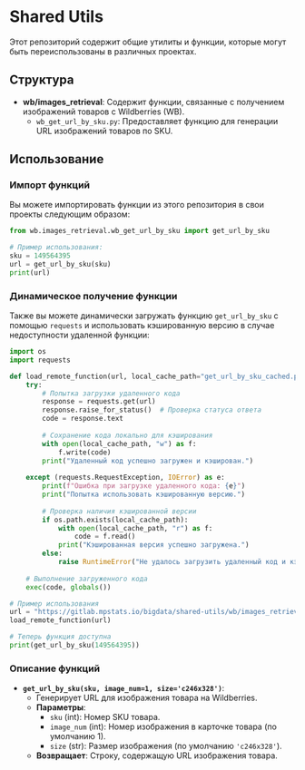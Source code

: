 
# Shared Utils

Этот репозиторий содержит общие утилиты и функции, которые могут быть переиспользованы в различных проектах.

## Структура

- **wb/images_retrieval**: Содержит функции, связанные с получением изображений товаров с Wildberries (WB).
  - `wb_get_url_by_sku.py`: Предоставляет функцию для генерации URL изображений товаров по SKU.

## Использование

### Импорт функций

Вы можете импортировать функции из этого репозитория в свои проекты следующим образом:

```python
from wb.images_retrieval.wb_get_url_by_sku import get_url_by_sku

# Пример использования:
sku = 149564395
url = get_url_by_sku(sku)
print(url)
```

### Динамическое получение функции

Также вы можете динамически загружать функцию `get_url_by_sku` с помощью `requests` и использовать кэшированную версию в случае недоступности удаленной функции:

```python
import os
import requests

def load_remote_function(url, local_cache_path="get_url_by_sku_cached.py"):
    try:
        # Попытка загрузки удаленного кода
        response = requests.get(url)
        response.raise_for_status()  # Проверка статуса ответа
        code = response.text
        
        # Сохранение кода локально для кэширования
        with open(local_cache_path, "w") as f:
            f.write(code)
        print("Удаленный код успешно загружен и кэширован.")
        
    except (requests.RequestException, IOError) as e:
        print(f"Ошибка при загрузке удаленного кода: {e}")
        print("Попытка использовать кэшированную версию.")
        
        # Проверка наличия кэшированной версии
        if os.path.exists(local_cache_path):
            with open(local_cache_path, "r") as f:
                code = f.read()
            print("Кэшированная версия успешно загружена.")
        else:
            raise RuntimeError("Не удалось загрузить удаленный код и кэшированная версия отсутствует.")
    
    # Выполнение загруженного кода
    exec(code, globals())

# Пример использования
url = "https://gitlab.mpstats.io/bigdata/shared-utils/wb/images_retrieval/get_url_by_sku.py"
load_remote_function(url)

# Теперь функция доступна
print(get_url_by_sku(149564395))
```

### Описание функций

- **`get_url_by_sku(sku, image_num=1, size='c246x328')`**: 
  - Генерирует URL для изображения товара на Wildberries.
  - **Параметры**:
    - `sku` (int): Номер SKU товара.
    - `image_num` (int): Номер изображения в карточке товара (по умолчанию 1).
    - `size` (str): Размер изображения (по умолчанию `'c246x328'`).
  - **Возвращает**: Строку, содержащую URL изображения товара.

